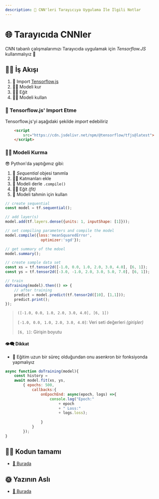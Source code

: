 ```yaml
---
description: 🚀 CNN'leri Tarayıcıya Uygulama İle İlgili Notlar
---
```


# 🌐 Tarayıcıda CNNler
CNN tabanlı çalışmalarımızı Tarayıcıda uygulamak için _Tensorflow.JS_ kullanmalıyız 🚀

## 👷‍♀️ İş Akışı
1. 🚙 Import [Tensorflow.js](https://js.tensorflow.org/)
2. 👷‍♀️ Modeli kur
3. 👩‍🏫 Eğit
4. 👩‍⚖️ Modeli kullan

### 🚙 Tensorflow.js' Import Etme
Tensorflow.js'yi aşağıdaki şekilde _import_ edebiliriz
```html
    <script 
        src="https://cdn.jsdelivr.net/npm/@tensorflow/tfjs@latest">
    </script>

```

### 👷‍♀️ Modeli Kurma
😎 Python'da yaptığımız gibi:

1. 🐣 _Sequential_ objesi tanımla
2. 👩‍🔧 Katmanları ekle
3. 🚀 Modeli derle `.compile()`
4. 👩‍🎓 Eğit _(fit)_
5. 🐥 Modeli tahmin için kullan

```js
// create sequential 
const model = tf.sequential();

// add layer(s)
model.add(tf.layers.dense({units: 1, inputShape: [1]}));

// set compiling parameters and compile the model
model.compile({loss:'meanSquaredError', 
                optimizer:'sgd'});

// get summary of the mdoel
model.summary();

// create sample data set
const xs = tf.tensor2d([-1.0, 0.0, 1.0, 2.0, 3.0, 4.0], [6, 1]);
const ys = tf.tensor2d([-3.0, -1.0, 2.0, 3.0, 5.0, 7.0], [6, 1]);

// train
doTraining(model).then(() => {
    // after training
    predict = model.predict(tf.tensor2d([10], [1,1]));
    predict.print();
});
```
> `([-1.0, 0.0, 1.0, 2.0, 3.0, 4.0], [6, 1])`
> 
> `[-1.0, 0.0, 1.0, 2.0, 3.0, 4.0]`: Veri seti değerleri _(girişler)_
> 
> `[6, 1]`: Girişin boyutu


#### 👁‍🗨 Dikkat
- 🐢 Eğitim uzun bir süreç olduğundan onu asenkron bir fonksiyonda yapmalıyız

```js
async function doTraining(model){
    const history = 
    await model.fit(xs, ys, 
        { epochs: 500,
            callbacks:{
                onEpochEnd: async(epoch, logs) =>{
                    console.log("Epoch:" 
                        + epoch 
                        + " Loss:" 
                        + logs.loss);
                    
                }
            }
        });
}
```

## 👩‍💻 Kodun tamamı
- [🐾 Burada](./1-TFJS.html)

## 🌞 Yazının Aslı
- [🐾 Burada](https://dl.asmaamir.com/1-helloworld/b-cnnsinbrowser)